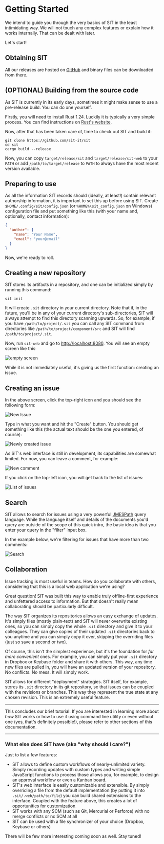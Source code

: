 # Getting Started

We intend to guide you through the very basics of SIT
in the least intimidating way. We will not touch any
complex features or explain how it works internally. That can
be dealt with later.

Let's start!

## Obtaining SIT

All our releases are hosted on [GitHub](https://github.com/sit-it/sit/releases)
and binary files can be downloaded from there.

## (OPTIONAL) Building from the source code

As SIT is currently in its early days, sometimes
it might make sense to use a pre-release build. You
can do one yourself.

Firstly, you will need to install Rust 1.24. Luckily
it is typically a very simple process. You can find
instructions on [Rust's website](https://www.rust-lang.org/en-US/install.html).

Now, after that has been taken care of, time to check
out SIT and build it:

```
git clone https://github.com/sit-it/sit
cd sit
cargo build --release
```

Now, you can copy `target/release/sit` and `target/release/sit-web` to your
`PATH` or add `/path/to/target/release` to `PATH` to always have the most
recent version available.

## Preparing to use

As all the information SIT records should (ideally, at least!) contain relevant authorship information, it is important to set this up before using SIT. Create `$HOME/.config/sit/config.json` (or `%HOME%\sit_config.json` on Windows) configuration file and put something like this (with your name and, optionally, contact information):

```json
{
  "author": {
    "name": "Your Name",
    "email": "your@email"
  }
}
```

Now, we're ready to roll.

## Creating a new repository

SIT stores its artifacts in a repository, and one can be initialized
simply by running this command:

```
sit init
```

It will create `.sit` directory in your current directory. Note that if, in the
future, you'll be in any of your current directory's sub-directories, SIT will
always attempt to find this directory scanning upwards. So, for example, if you
have `/path/to/project/.sit` you can call any SIT command from directories like
`/path/to/project/component/src` and SIT will find `/path/to/project/.sit`.

Now, run `sit-web` and go to [http://localhost:8080](http://localhost:8080). You
will see an empty screen like this:

![empty screen](getting_started/empty_screen.png)

While it is not immediately useful, it's giving us the first function: creating an issue.

## Creating an issue

In the above screen, click the top-right icon and you should see the following form:

![New Issue](getting_started/new_issue.png)

Type in what you want and hit the "Create" button. You should get something like this (the actual text should be the one you entered, of course):

![Newly created issue](getting_started/new_created_issue.png)

As SIT's web interface is still in development, its capabilities are somewhat limited. For now, you can leave a comment, for example:

![New comment](getting_started/new_comment.png)

If you click on the top-left icon, you will get back to the list of issues:

![List of issues](getting_started/issues.png)

## Search

SIT allows to search for issues using a very powerful [JMESPath](https://jmespath.org) query language. While the language itself and details of the documents you'd query are outside of the scope of this quick intro, the basic idea is that you enter your query in the "filter" input box.

In the example below, we're filtering for issues that have more than two comments:

![Search](getting_started/search.png)

## Collaboration

Issue tracking is most useful in teams. How do you collaborate with others, considering that this is a local web application we're using? 

Great question! SIT was built this way to enable truly offline-first experience and unfettered access to information. But that doesn't really mean collaborating should be particularly difficult.

The way SIT organizes its repositories allows an easy exchange of updates. It's simply files (mostly plain-text) and SIT will never overwrite existing ones, so you can simply copy the whole `.sit` directory and give it to your colleagues. They can give copies of their updated `.sit` directories back to you anytime and you can simply copy it over, skipping the overriding files (just so save a second or two).

Of course, this isn't the simplest experience, but it's the foundation for *far more convenient* ones. For example, you can simply put your `.sit` directory in Dropbox or Keybase folder and share it with others. This way, any time new files are pulled in, you will have an updated version of your repository. No conflicts. No mess. It will simply work.

SIT allows for different "deployment" strategies. SIT itself, for example, stores its `.sit` directory in its git repository, so that issues can be coupled with the revisions or branches. This way they represent the true state at any chosen revision. This is an extremely useful feature.

---

This concludes our brief tutorial. If you are interested in learning more about *how* SIT works or how to use it using command line utility or even without one (yes, that's definitely possible!), please refer to other sections of this documentation.

---

### What else does SIT have (aka "why should I care?")

Just to list a few features:

* SIT allows to define custom workflows of nearly-unlimited variety. Simply recording updates with custom types and writing simple JavaScript functions to process those allows you, for example,  to design an approval workflow or even a Kanban board.
* SIT's web interface is easily customizable and extensible. By simply overriding a file from the default implementation (by putting it into `.sit/.web/path/to/file`) you can build shared extensions to the interface. Coupled with the feature above, this creates a lot of opportunities for customization.
* SIT works with any SCM (such as Git, Mercurial or Perforce) with no merge conflicts or no SCM at all
* SIT can be used with a file synchronizer of your choice (Dropbox, Keybase or others)

There will be few more interesting coming soon as well. Stay tuned!